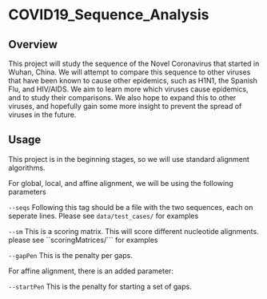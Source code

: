 # COVID19_Sequence_Analysis

## Overview

This project will study the sequence of the Novel Coronavirus that started in Wuhan, China. We will attempt to compare this sequence to other viruses that have been known to cause other epidemics, such as H1N1, the Spanish Flu, and HIV/AIDS. We aim to learn more which viruses cause epidemics, and to study their comparisons. We also hope to expand this to other viruses, and hopefully gain some more insight to prevent the spread of viruses in the future.

## Usage

This project is in the beginning stages, so we will use standard alignment algorithms.

For global, local, and affine alignment, we will be using the following parameters

```--seqs``` Following this tag should be a file with the two sequences, each on seperate lines. Please see ```data/test_cases/``` for examples

```--sm``` This is a scoring matrix. This will score different nucleotide alignments. please see ``scoringMatrices/``` for examples

```--gapPen``` This is the penalty per gaps.

For affine alignment, there is an added parameter:

```--startPen``` This is the penalty for starting a set of gaps.
